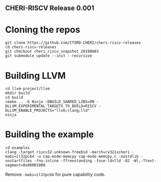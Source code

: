 ## CHERI-RISCV Release 0.001

# Cloning the repos

```
git clone https://github.com/CTSRD-CHERI/cheri-riscv-releases
cd cheri-riscv-releases
git checkout cheri_riscv_snapshot_20190603
git submodule update --init --recursive
```

# Building LLVM

```
cd llvm-project/llvm
mkdir build
cd build
cmake .. -G Ninja -DBUILD_SHARED_LIBS=ON -DLLVM_EXPERIMENTAL_TARGETS_TO_BUILD=RISCV -DLLVM_ENABLE_PROJECTS="llvm;clang;lld"
ninja
```

# Building the example

```
cd examples
clang -target riscv32-unknown-freebsd -march=rv32ixcheri -mabi=il32pc64 -o cap-mode-memcpy cap-mode-memcpy.c -nostdlib -nostartfiles -fno-inline -ffreestanding -fuse-ld=lld -O2 -Wl,-Ttext-segment=0x80001000
```

Remove `-mabi=il32pc64` for pure capability code.
